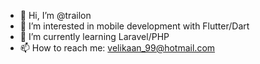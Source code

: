 - 👋 Hi, I’m @trailon
- 👀 I’m interested in mobile development with Flutter/Dart
- 🌱 I’m currently learning Laravel/PHP
- 📫 How to reach me: velikaan_99@hotmail.com

<!---
trailon/trailon is a ✨ special ✨ repository because its `README.md` (this file) appears on your GitHub profile.
You can click the Preview link to take a look at your changes.
--->

